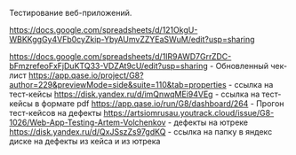 Тестирование веб-приложений.

https://docs.google.com/spreadsheets/d/121OkgU-WBKKggGy4VFb0cyZkip-YbyAUmvZZYEaSWuM/edit?usp=sharing

https://docs.google.com/spreadsheets/d/1IR9AWD7GrrZDC-bFmzrefeoFxFjDuKTQ33-VDZAt9cU/edit?usp=sharing - Обновленный чек-лист
https://app.qase.io/project/G8?author=229&previewMode=side&suite=110&tab=properties - ссылка на тест-кейсы
https://disk.yandex.ru/d/imQnwqMEi94VEg - ссылка на тест-кейсы в формате pdf
https://app.qase.io/run/G8/dashboard/264 - Прогон тест-кейсов на дефекты
https://artsiomrusau.youtrack.cloud/issue/G8-1026/Web-App-Testing-Artem-Volchenkov - дефекты на ютреке
https://disk.yandex.ru/d/QxJSszZs97gdKQ - ссылка на папку в яндекс диске на дефекты из кейса и из ютрека
